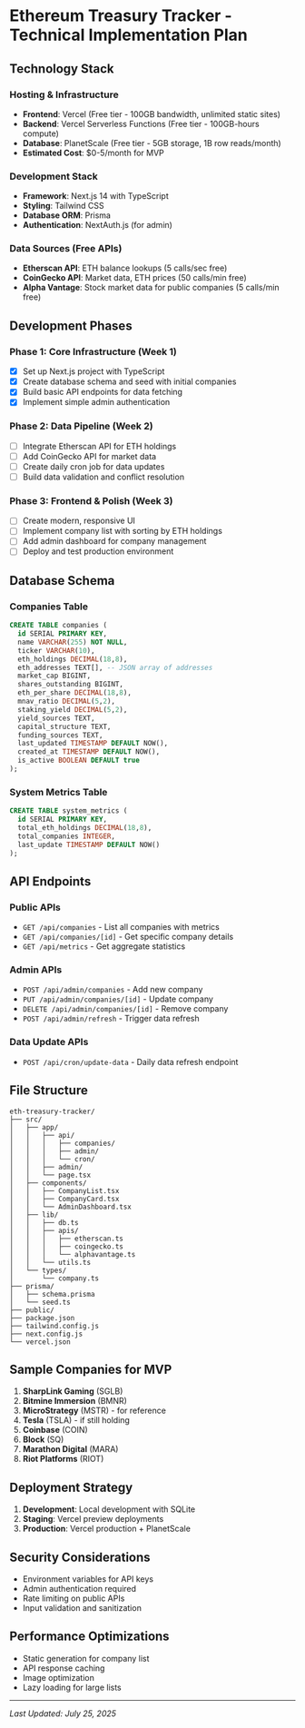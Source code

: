 # Ethereum Treasury Tracker - Technical Implementation Plan

## Technology Stack

### Hosting & Infrastructure
- **Frontend**: Vercel (Free tier - 100GB bandwidth, unlimited static sites)
- **Backend**: Vercel Serverless Functions (Free tier - 100GB-hours compute)
- **Database**: PlanetScale (Free tier - 5GB storage, 1B row reads/month)
- **Estimated Cost**: $0-5/month for MVP

### Development Stack
- **Framework**: Next.js 14 with TypeScript
- **Styling**: Tailwind CSS
- **Database ORM**: Prisma
- **Authentication**: NextAuth.js (for admin)

### Data Sources (Free APIs)
- **Etherscan API**: ETH balance lookups (5 calls/sec free)
- **CoinGecko API**: Market data, ETH prices (50 calls/min free)
- **Alpha Vantage**: Stock market data for public companies (5 calls/min free)

## Development Phases

### Phase 1: Core Infrastructure (Week 1)
- [x] Set up Next.js project with TypeScript
- [x] Create database schema and seed with initial companies
- [x] Build basic API endpoints for data fetching
- [x] Implement simple admin authentication

### Phase 2: Data Pipeline (Week 2)
- [ ] Integrate Etherscan API for ETH holdings
- [ ] Add CoinGecko API for market data
- [ ] Create daily cron job for data updates
- [ ] Build data validation and conflict resolution

### Phase 3: Frontend & Polish (Week 3)
- [ ] Create modern, responsive UI
- [ ] Implement company list with sorting by ETH holdings
- [ ] Add admin dashboard for company management
- [ ] Deploy and test production environment

## Database Schema

### Companies Table
```sql
CREATE TABLE companies (
  id SERIAL PRIMARY KEY,
  name VARCHAR(255) NOT NULL,
  ticker VARCHAR(10),
  eth_holdings DECIMAL(18,8),
  eth_addresses TEXT[], -- JSON array of addresses
  market_cap BIGINT,
  shares_outstanding BIGINT,
  eth_per_share DECIMAL(18,8),
  mnav_ratio DECIMAL(5,2),
  staking_yield DECIMAL(5,2),
  yield_sources TEXT,
  capital_structure TEXT,
  funding_sources TEXT,
  last_updated TIMESTAMP DEFAULT NOW(),
  created_at TIMESTAMP DEFAULT NOW(),
  is_active BOOLEAN DEFAULT true
);
```

### System Metrics Table
```sql
CREATE TABLE system_metrics (
  id SERIAL PRIMARY KEY,
  total_eth_holdings DECIMAL(18,8),
  total_companies INTEGER,
  last_update TIMESTAMP DEFAULT NOW()
);
```

## API Endpoints

### Public APIs
- `GET /api/companies` - List all companies with metrics
- `GET /api/companies/[id]` - Get specific company details
- `GET /api/metrics` - Get aggregate statistics

### Admin APIs
- `POST /api/admin/companies` - Add new company
- `PUT /api/admin/companies/[id]` - Update company
- `DELETE /api/admin/companies/[id]` - Remove company
- `POST /api/admin/refresh` - Trigger data refresh

### Data Update APIs
- `POST /api/cron/update-data` - Daily data refresh endpoint

## File Structure
```
eth-treasury-tracker/
├── src/
│   ├── app/
│   │   ├── api/
│   │   │   ├── companies/
│   │   │   ├── admin/
│   │   │   └── cron/
│   │   ├── admin/
│   │   └── page.tsx
│   ├── components/
│   │   ├── CompanyList.tsx
│   │   ├── CompanyCard.tsx
│   │   └── AdminDashboard.tsx
│   ├── lib/
│   │   ├── db.ts
│   │   ├── apis/
│   │   │   ├── etherscan.ts
│   │   │   ├── coingecko.ts
│   │   │   └── alphavantage.ts
│   │   └── utils.ts
│   └── types/
│       └── company.ts
├── prisma/
│   ├── schema.prisma
│   └── seed.ts
├── public/
├── package.json
├── tailwind.config.js
├── next.config.js
└── vercel.json
```

## Sample Companies for MVP
1. **SharpLink Gaming** (SGLB)
2. **Bitmine Immersion** (BMNR)
3. **MicroStrategy** (MSTR) - for reference
4. **Tesla** (TSLA) - if still holding
5. **Coinbase** (COIN)
6. **Block** (SQ)
7. **Marathon Digital** (MARA)
8. **Riot Platforms** (RIOT)

## Deployment Strategy
1. **Development**: Local development with SQLite
2. **Staging**: Vercel preview deployments
3. **Production**: Vercel production + PlanetScale

## Security Considerations
- Environment variables for API keys
- Admin authentication required
- Rate limiting on public APIs
- Input validation and sanitization

## Performance Optimizations
- Static generation for company list
- API response caching
- Image optimization
- Lazy loading for large lists

---
*Last Updated: July 25, 2025*
